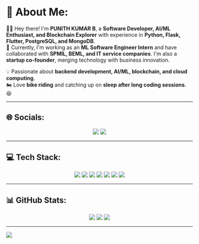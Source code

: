 # 💫 About Me:
🙋‍♂️ Hey there! I'm **PUNITH KUMAR B**, a **Software Developer, AI/ML Enthusiast, and Blockchain Explorer** with experience in **Python, Flask, Flutter, PostgreSQL, and MongoDB**.  
🚀 Currently, I'm working as an **ML Software Engineer Intern** and have collaborated with **SPMIL, BEML, and IT service companies**. I'm also a **startup co-founder**, merging technology with business innovation.  

💡 Passionate about **backend development, AI/ML, blockchain, and cloud computing**.  
🏍️ Love **bike riding** and catching up on **sleep after long coding sessions**. 😆  

---

## 🌐 Socials:
<p align="center">
    <a href="https://www.linkedin.com/in/punith-kumar-b-969915355"><img src="https://img.shields.io/badge/LinkedIn-%230077B5.svg?style=for-the-badge&logo=linkedin&logoColor=white"></a>
    <a href="https://github.com/PunithKumar"><img src="https://img.shields.io/badge/GitHub-%23121011.svg?style=for-the-badge&logo=github&logoColor=white"></a>
</p>

---

## 💻 Tech Stack:
<p align="center">
    <img src="https://img.shields.io/badge/python-3670A0?style=for-the-badge&logo=python&logoColor=ffdd54">
    <img src="https://img.shields.io/badge/flask-%23000.svg?style=for-the-badge&logo=flask&logoColor=white">
    <img src="https://img.shields.io/badge/django-%23092E20.svg?style=for-the-badge&logo=django&logoColor=white">
    <img src="https://img.shields.io/badge/postgresql-%23316192.svg?style=for-the-badge&logo=postgresql&logoColor=white">
    <img src="https://img.shields.io/badge/mongodb-%2347A248.svg?style=for-the-badge&logo=mongodb&logoColor=white">
    <img src="https://img.shields.io/badge/flutter-%2302569B.svg?style=for-the-badge&logo=flutter&logoColor=white">
    <img src="https://img.shields.io/badge/blockchain-%23000000.svg?style=for-the-badge&logo=ethereum&logoColor=white">
</p>

---

## 📊 GitHub Stats:
<p align="center">
    <img src="https://github-readme-stats.vercel.app/api?username=PunithKumar&theme=onedark&hide_border=true&include_all_commits=true&count_private=true">
    <img src="https://github-readme-streak-stats.herokuapp.com/?user=PunithKumar&theme=onedark&hide_border=true">
    <img src="https://github-readme-stats.vercel.app/api/top-langs/?username=PunithKumar&theme=onedark&hide_border=true&include_all_commits=true&count_private=true&layout=compact">
</p>

---

[![](https://visitcount.itsvg.in/api?id=PunithKumar&icon=0&color=0)](https://visitcount.itsvg.in)

<!-- Proudly created with GPRM ( https://gprm.itsvg.in ) -->
